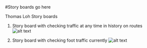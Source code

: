 #Story boards go here

Thomas Loh Story boards

1. Story board with checking traffic at any time in history on routes
![alt text](https://github.com/withyuns/cogsmap/blob/master/images/Storyboard1-ThomasLoh.jpg "Thomas Loh Storyboard 1")


2. Story board with checking foot traffic currently
![alt text](https://github.com/withyuns/cogsmap/blob/master/images/Storyboard2-ThomasLoh.jpg "Thomas Loh Storyboard 2")

